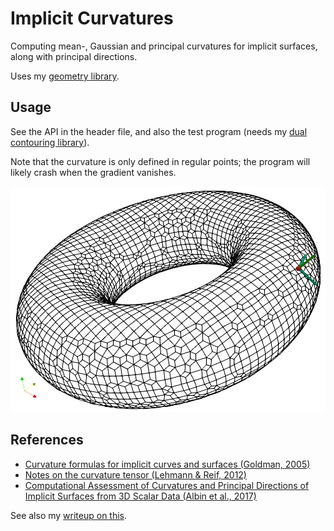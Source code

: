 # Implicit Curvatures

Computing mean-, Gaussian and principal curvatures for implicit surfaces,
along with principal directions.

Uses my [geometry library](https://github.com/salvipeter/libgeom/).

## Usage

See the API in the header file, and also the test program (needs my [dual contouring library](https://github.com/salvipeter/dual-contouring)).

Note that the curvature is only defined in regular points;
the program will likely crash when the gradient vanishes.

![image](torus.png "Torus with normal and principal directions")

## References

- [Curvature formulas for implicit curves and surfaces (Goldman, 2005)](https://doi.org/10.1016/j.cagd.2005.06.005)
- [Notes on the curvature tensor (Lehmann & Reif, 2012)](https://doi.org/10.1016/j.gmod.2012.04.003)
- [Computational Assessment of Curvatures and Principal Directions of Implicit Surfaces from 3D Scalar Data (Albin et al., 2017)](https://doi.org/10.1007/978-3-319-67885-6_1)

See also my [writeup on this](https://github.com/salvipeter/weingarten/).
